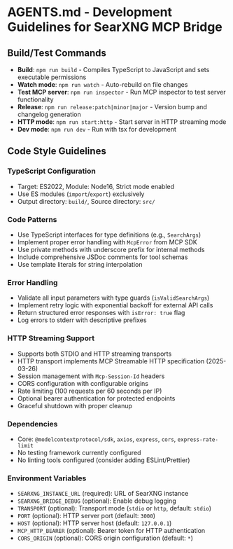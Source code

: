 # AGENTS.md - Development Guidelines for SearXNG MCP Bridge

## Build/Test Commands

- **Build**: `npm run build` - Compiles TypeScript to JavaScript and sets executable permissions
- **Watch mode**: `npm run watch` - Auto-rebuild on file changes
- **Test MCP server**: `npm run inspector` - Run MCP inspector to test server functionality
- **Release**: `npm run release:patch|minor|major` - Version bump and changelog generation
- **HTTP mode**: `npm run start:http` - Start server in HTTP streaming mode
- **Dev mode**: `npm run dev` - Run with tsx for development

## Code Style Guidelines

### TypeScript Configuration
- Target: ES2022, Module: Node16, Strict mode enabled
- Use ES modules (`import`/`export`) exclusively
- Output directory: `build/`, Source directory: `src/`

### Code Patterns
- Use TypeScript interfaces for type definitions (e.g., `SearchArgs`)
- Implement proper error handling with `McpError` from MCP SDK
- Use private methods with underscore prefix for internal methods
- Include comprehensive JSDoc comments for tool schemas
- Use template literals for string interpolation

### Error Handling
- Validate all input parameters with type guards (`isValidSearchArgs`)
- Implement retry logic with exponential backoff for external API calls
- Return structured error responses with `isError: true` flag
- Log errors to stderr with descriptive prefixes

### HTTP Streaming Support
- Supports both STDIO and HTTP streaming transports
- HTTP transport implements MCP Streamable HTTP specification (2025-03-26)
- Session management with `Mcp-Session-Id` headers
- CORS configuration with configurable origins
- Rate limiting (100 requests per 60 seconds per IP)
- Optional bearer authentication for protected endpoints
- Graceful shutdown with proper cleanup

### Dependencies
- Core: `@modelcontextprotocol/sdk`, `axios`, `express`, `cors`, `express-rate-limit`
- No testing framework currently configured
- No linting tools configured (consider adding ESLint/Prettier)

### Environment Variables
- `SEARXNG_INSTANCE_URL` (required): URL of SearXNG instance
- `SEARXNG_BRIDGE_DEBUG` (optional): Enable debug logging
- `TRANSPORT` (optional): Transport mode (`stdio` or `http`, default: `stdio`)
- `PORT` (optional): HTTP server port (default: `3000`)
- `HOST` (optional): HTTP server host (default: `127.0.0.1`)
- `MCP_HTTP_BEARER` (optional): Bearer token for HTTP authentication
- `CORS_ORIGIN` (optional): CORS origin configuration (default: `*`)
